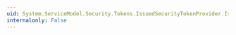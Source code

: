 ```yaml
---
uid: System.ServiceModel.Security.Tokens.IssuedSecurityTokenProvider.IssuedTokenRenewalThresholdPercentage
internalonly: False
---
```

